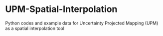 # UPM-Spatial-Interpolation
Python codes and example data for Uncertainty Projected Mapping (UPM) as a spatial interpolation tool
